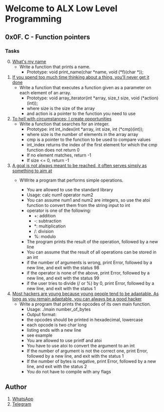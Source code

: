 # Welcome to ALX Low Level Programming
## 0x0F. C - Function pointers
### Tasks
0. [What's my name](https://github.com/gama1221/alx-low_level_programming/tree/main/0x0F-function_pointers/0-print_name.c)
	- Write a function that prints a name.
        - Prototype: void print_name(char *name, void (*f)(char *));
1. [If you spend too much time thinking about a thing, you'll never get it done](https://github.com/gama1221/alx-low_level_programming/tree/main/0x0F-function_pointers/1-array_iterator.c)
	- Write a function that executes a function given as a parameter on each element of an array.
        - Prototype: void array_iterator(int *array, size_t size, void (*action)(int));
        - where size is the size of the array
        - and action is a pointer to the function you need to use
2. [To hell with circumstances; I create opportunities](https://github.com/gama1221/alx-low_level_programming/tree/main/0x0F-function_pointers/2-int_index.c)
	- Write a function that searches for an integer.
        - Prototype: int int_index(int *array, int size, int (*cmp)(int));
        - where size is the number of elements in the array array
        - cmp is a pointer to the function to be used to compare values
        - int_index returns the index of the first element for which the cmp function does not return 0
        - If no element matches, return -1
        - If size <= 0, return -1
3. [A goal is not always meant to be reached, it often serves simply as something to aim at](https://github.com/gama1221/alx-low_level_programming/tree/main/0x0F-function_pointers/3-mul.c)
	- WWrite a program that performs simple operations.

        - You are allowed to use the standard library
        - Usage: calc num1 operator num2
        - You can assume num1 and num2 are integers, so use the atoi function to convert them from the string input to int
        - operator is one of the following:
            - +: addition
            - -: subtraction
            - *: multiplication
            - /: division
            - %: modulo
        - The program prints the result of the operation, followed by a new line
        - You can assume that the result of all operations can be stored in an int
        - if the number of arguments is wrong, print Error, followed by a new line, and exit with the status 98
        - if the operator is none of the above, print Error, followed by a new line, and exit with the status 99
        - if the user tries to divide (/ or %) by 0, print Error, followed by a new line, and exit with the status 1
4. [ Most hackers are young because young people tend to be adaptable. As long as you remain adaptable, you can always be a good hacker](https://github.com/gama1221/alx-low_level_programming/tree/main/0x0F-function_pointers/100-main_opcodes.c)
	- Write a program that prints the opcodes of its own main function.
        - Usage: ./main number_of_bytes
        - Output format:
        - the opcodes should be printed in hexadecimal, lowercase
        - each opcode is two char long
        - listing ends with a new line
        - see example
        - You are allowed to use printf and atoi
        - You have to use atoi to convert the argument to an int
        - If the number of argument is not the correct one, print Error, followed by a new line, and exit with the status 1
        - If the number of bytes is negative, print Error, followed by a new line, and exit with the status 2
        - You do not have to compile with any flags
## Author
1. [WhatsApp](https://wa.me/+251991732949)
2. [Telegram](https://t.me/gama2112)